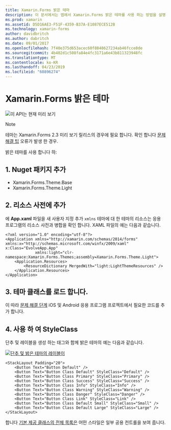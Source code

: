 ```yaml
---
title: Xamarin.Forms 밝은 테마
description: 이 문서에서는 앱에서 Xamarin.Forms 밝은 테마를 사용 하는 방법을 설명 합니다.
ms.prod: xamarin
ms.assetid: D5D16AE3-F51F-4359-B37A-E1087ECE512B
ms.technology: xamarin-forms
author: davidbritch
ms.author: dabritch
ms.date: 09/01/2017
ms.openlocfilehash: 7f40e375d653acec60f8848627234ab46fcce8de
ms.sourcegitcommit: 4b402d1c508fa84e4fc3171a6e43b811323948fc
ms.translationtype: MT
ms.contentlocale: ko-KR
ms.lasthandoff: 04/23/2019
ms.locfileid: "60896274"
---
```

# <a name="xamarinforms-light-theme"></a>Xamarin.Forms 밝은 테마

![](~/media/shared/preview.png "이 API는 현재 미리 보기")

> [!NOTE]
> 테마는 Xamarin.Forms 2.3 미리 보기 릴리스의 경우에 필요 합니다. 확인 합니다 [문제 해결 팁](~/xamarin-forms/user-interface/themes/index.md) 오류가 발생 한 경우.

밝은 테마를 사용 합니다 하:

## <a name="1-add-nuget-packages"></a>1. Nuget 패키지 추가

* Xamarin.Forms.Theme.Base
* Xamarin.Forms.Theme.Light

## <a name="2-add-to-the-resource-dictionary"></a>2. 리소스 사전에 추가

에 **App.xaml** 파일을 새 사용자 지정 추가 `xmlns` 테마에 대 한 테마의 리소스는 응용 프로그램의 리소스 사전과 병합을 확인 합니다.
XAML 파일의 예는 다음과 같습니다.

```xaml
<?xml version="1.0" encoding="utf-8"?>
<Application xmlns="http://xamarin.com/schemas/2014/forms" xmlns:x="http://schemas.microsoft.com/winfx/2009/xaml" x:Class="EvolveApp.App"
             xmlns:light="clr-namespace:Xamarin.Forms.Themes;assembly=Xamarin.Forms.Theme.Light">
    <Application.Resources>
        <ResourceDictionary MergedWith="light:LightThemeResources" />
    </Application.Resources>
</Application>
```

## <a name="3-load-theme-classes"></a>3. 테마 클래스를 로드 합니다.

이 따라 [문제 해결 단계](~/xamarin-forms/user-interface/themes/index.md) iOS 및 Android 응용 프로그램 프로젝트에서 필요한 코드를 추가 합니다.

## <a name="4-use-styleclass"></a>4. 사용 하 여 StyleClass

단추 및 레이블을 생성 하는 태그와 함께 밝은 테마의 예는 다음과 같습니다.

[![](light-images/light-theme-sml.png "단추 및 밝은 테마의 레이블이")](light-images/light-theme.png#lightbox "단추 및 밝은 테마의 레이블")

```xaml
<StackLayout Padding="20">
    <Button Text="Button Default" />
    <Button Text="Button Class Default" StyleClass="Default" />
    <Button Text="Button Class Primary" StyleClass="Primary" />
    <Button Text="Button Class Success" StyleClass="Success" />
    <Button Text="Button Class Info" StyleClass="Info" />
    <Button Text="Button Class Warning" StyleClass="Warning" />
    <Button Text="Button Class Danger" StyleClass="Danger" />
    <Button Text="Button Class Link" StyleClass="Link" />
    <Button Text="Button Class Default Small" StyleClass="Small" />
    <Button Text="Button Class Default Large" StyleClass="Large" />
</StackLayout>
```

합니다 [기본 제공 클래스의 전체 목록은](~/xamarin-forms/user-interface/themes/index.md) 어떤 스타일은 일부 공용 컨트롤을 보여 줍니다.
